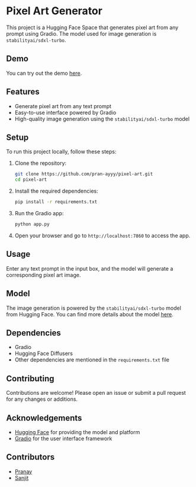 # Pixel Art Generator

This project is a Hugging Face Space that generates pixel art from any prompt using Gradio. The model used for image generation is `stabilityai/sdxl-turbo`.

## Demo

You can try out the demo [here](https://huggingface.co/spaces/pranayyy/pixel_art).

## Features

- Generate pixel art from any text prompt
- Easy-to-use interface powered by Gradio
- High-quality image generation using the `stabilityai/sdxl-turbo` model

## Setup

To run this project locally, follow these steps:

1. Clone the repository:

    ```bash
    git clone https://github.com/pran-ayyy/pixel-art.git
    cd pixel-art
    ```

2. Install the required dependencies:

    ```bash
    pip install -r requirements.txt
    ```

3. Run the Gradio app:

    ```bash
    python app.py
    ```

4. Open your browser and go to `http://localhost:7860` to access the app.

## Usage

Enter any text prompt in the input box, and the model will generate a corresponding pixel art image. 

## Model

The image generation is powered by the `stabilityai/sdxl-turbo` model from Hugging Face. You can find more details about the model [here](https://huggingface.co/stabilityai/sdxl-turbo).

## Dependencies

- Gradio
- Hugging Face Diffusers
- Other dependencies are mentioned in the `requirements.txt` file

## Contributing

Contributions are welcome! Please open an issue or submit a pull request for any changes or additions.


## Acknowledgements

- [Hugging Face](https://huggingface.co/) for providing the model and platform
- [Gradio](https://gradio.app/) for the user interface framework

## Contributors
- [Pranay](https://github.com/pran-ayyy)
- [Sanjit](https://github.com/Sanjit1806)
